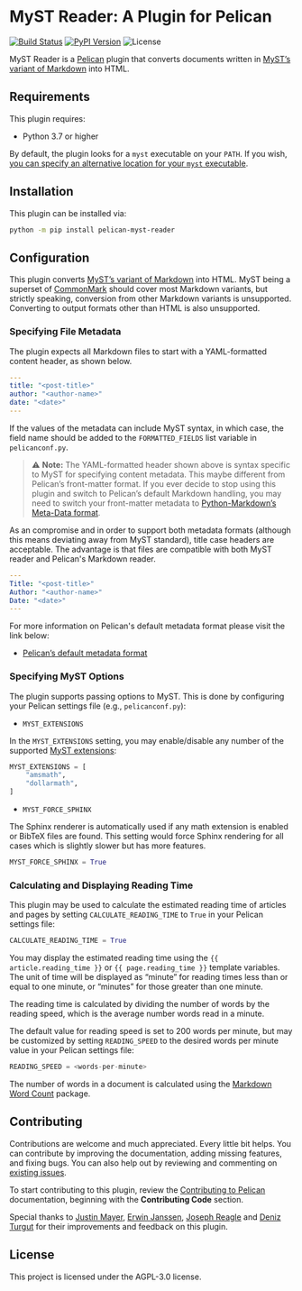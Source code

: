 MyST Reader: A Plugin for Pelican
===================================

[![Build Status](https://img.shields.io/github/workflow/status/ashwinvis/myst-reader/build)](https://github.com/ashwinvis/myst-reader/actions)
[![PyPI Version](https://img.shields.io/pypi/v/pelican-myst-reader)](https://pypi.org/project/pelican-myst-reader/)
![License](https://img.shields.io/pypi/l/pelican-myst-reader?color=blue)

MyST Reader is a [Pelican][] plugin that converts documents written in [MyST’s variant of Markdown][] into HTML.

Requirements
------------

This plugin requires:

* Python 3.7 or higher

By default, the plugin looks for a `myst` executable on your `PATH`. If you wish, [you can specify an alternative location for your `myst` executable](#customizing-path-for-myst-executable).

Installation
------------

This plugin can be installed via:

```bash
python -m pip install pelican-myst-reader
```

Configuration
-------------

This plugin converts [MyST’s variant of Markdown][] into HTML. MyST being a
superset of [CommonMark][CommonMark] should cover most Markdown variants, but
strictly speaking, conversion from other Markdown variants is unsupported.
Converting to output formats other than HTML is also unsupported.

### Specifying File Metadata

The plugin expects all Markdown files to start with a YAML-formatted content header, as shown below.

```yaml
---
title: "<post-title>"
author: "<author-name>"
date: "<date>"
---
```

If the values of the metadata can include MyST syntax, in which case, the field
name should be added to the `FORMATTED_FIELDS` list variable in
`pelicanconf.py`.

> ⚠️ **Note:** The YAML-formatted header shown above is syntax specific to MyST
> for specifying content metadata. This maybe different from Pelican’s
> front-matter format. If you ever decide to stop using this plugin and switch
> to Pelican’s default Markdown handling, you may need to switch your
> front-matter metadata to [Python-Markdown’s Meta-Data
> format](https://python-markdown.github.io/extensions/meta_data/).

As an compromise and in order to support both metadata formats (although this
means deviating away from MyST standard), title case headers are acceptable.
The advantage is that files are compatible with both MyST reader and Pelican's
Markdown reader.

```yaml
---
Title: "<post-title>"
Author: "<author-name>"
Date: "<date>"
---
```

For more information on Pelican's default metadata format please visit the link below:

* [Pelican’s default metadata format](https://docs.getpelican.com/en/stable/content.html#file-metadata)

### Specifying MyST Options

The plugin supports passing options to MyST. This is done by
configuring your Pelican settings file (e.g.,
`pelicanconf.py`):

* `MYST_EXTENSIONS`

In the `MYST_EXTENSIONS` setting, you may enable/disable any number of the supported [MyST extensions](https://myst-parser.readthedocs.io/en/latest/using/syntax-optional.html):

```python
MYST_EXTENSIONS = [
    "amsmath",
    "dollarmath",
]
```

- `MYST_FORCE_SPHINX`

The Sphinx renderer is automatically used if any math extension is enabled or
BibTeX files are found. This setting would force Sphinx rendering for all cases
which is slightly slower but has more features.

```py
MYST_FORCE_SPHINX = True
```

### Calculating and Displaying Reading Time

This plugin may be used to calculate the estimated reading time of articles and pages by setting `CALCULATE_READING_TIME` to `True` in your Pelican settings file:

```python
CALCULATE_READING_TIME = True
```

You may display the estimated reading time using the `{{ article.reading_time }}` or `{{ page.reading_time }}` template variables. The unit of time will be displayed as “minute” for reading times less than or equal to one minute, or “minutes” for those greater than one minute.

The reading time is calculated by dividing the number of words by the reading speed, which is the average number words read in a minute.

The default value for reading speed is set to 200 words per minute, but may be customized by setting `READING_SPEED` to the desired words per minute value in your Pelican settings file:

```python
READING_SPEED = <words-per-minute>
```

The number of words in a document is calculated using the [Markdown Word Count](https://github.com/gandreadis/markdown-word-count) package.

Contributing
------------

Contributions are welcome and much appreciated. Every little bit helps. You can contribute by improving the documentation, adding missing features, and fixing bugs. You can also help out by reviewing and commenting on [existing issues][].

To start contributing to this plugin, review the [Contributing to Pelican][] documentation, beginning with the **Contributing Code** section.

Special thanks to [Justin Mayer](https://justinmayer.com), [Erwin Janssen](https://github.com/ErwinJanssen), [Joseph Reagle](https://github.com/reagle) and [Deniz Turgut](https://github.com/avaris) for their improvements and feedback on this plugin.

[existing issues]: https://github.com/ashwinvis/myst-reader/issues
[Contributing to Pelican]: https://docs.getpelican.com/en/latest/contribute.html

License
-------

This project is licensed under the AGPL-3.0 license.

[Pelican]: https://getpelican.com
[MyST’s variant of Markdown]: https://myst-parser.readthedocs.io/en/latest/using/syntax.html
[CommonMark]: https://commonmark.org/
